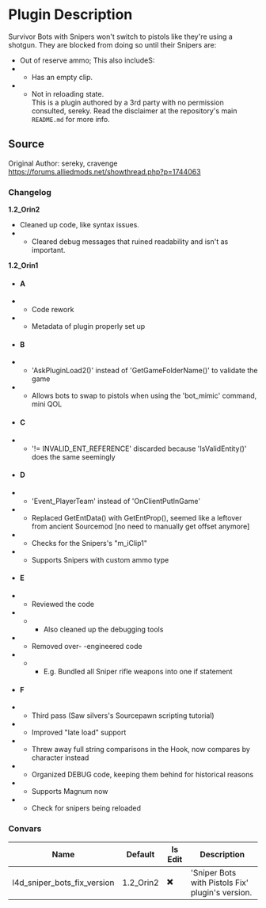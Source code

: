 # Plugin Description
Survivor Bots with Snipers won't switch to pistols like they're using a shotgun. They are blocked from doing so until their Snipers are:
- Out of reserve ammo; This also includeS:
- - Has an empty clip.
- - Not in reloading state.<br>
This is a plugin authored by a 3rd party with no permission consulted, sereky. Read the disclaimer at the repository's main `README.md` for more info.

## Source
Original Author: sereky, cravenge
https://forums.alliedmods.net/showthread.php?p=1744063

### Changelog
__1.2_Orin2__
- Cleaned up code, like syntax issues.
- - Cleared debug messages that ruined readability and isn't as important.

__1.2_Orin1__
- #### A
- - Code rework
- - Metadata of plugin properly set up
- #### B
- - 'AskPluginLoad2()' instead of 'GetGameFolderName()' to validate the game
- - Allows bots to swap to pistols when using the 'bot_mimic' command, mini QOL
- #### C
- - '!= INVALID_ENT_REFERENCE' discarded because 'IsValidEntity()' does the same seemingly
- #### D
- - 'Event_PlayerTeam' instead of 'OnClientPutInGame'
- - Replaced GetEntData() with GetEntProp(), seemed like a leftover from ancient Sourcemod [no need to manually get offset anymore]
- - Checks for the Snipers's "m_iClip1"
- - Supports Snipers with custom ammo type
- #### E
- - Reviewed the code
- - - Also cleaned up the debugging tools
- - Removed over- -engineered code
- - - E.g. Bundled all Sniper rifle weapons into one if statement
- #### F
- - Third pass (Saw silvers's Sourcepawn scripting tutorial)
- - Improved "late load" support
- - Threw away full string comparisons in the Hook, now compares by character instead
- - Organized DEBUG code, keeping them behind for historical reasons
- - Supports Magnum now
- - Check for snipers being reloaded

### Convars

| 		  Name           		|  Default	|    Is Edit	| Description |
| -----------------------------	| --------- | -------------	| ----------- |
| l4d_sniper_bots_fix_version		| 1.2_Orin2	|	  ✖️		| 'Sniper Bots with Pistols Fix' plugin's version. |
